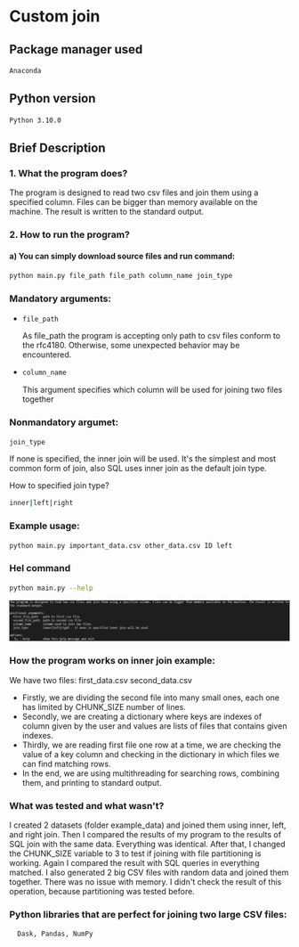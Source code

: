 # Custom join

## Package manager used
```Bash
Anaconda
```
## Python version
```Bash
Python 3.10.0
```
## Brief Description
### 1. What the program does?
The program is designed to read two csv files and join them using a specified column. Files can be bigger than memory available on the machine. The result is written to the standard output.
### 2. How to run the program?
#### a) You can simply download source files and run command:
```Bash
python main.py file_path file_path column_name join_type
```

### Mandatory arguments:
- ```Bash
  file_path
  ```
    As file_path the program is accepting only path to csv files conform to the rfc4180. Otherwise, some unexpected behavior may be encountered.
- ```Bash
  column_name
  ```
    This argument specifies which column will be used for joining two files together


### Nonmandatory argumet:
 ```Bash
join_type
```
If none is specified, the inner join will be used. It's the simplest and most common form of join, also SQL uses inner join as the default join type.

How to specified join type?
```Bash
inner|left|right
```

### Example usage:
```Bash
python main.py important_data.csv other_data.csv ID left
```

### Hel command
```Bash
python main.py --help
```
![Help Command Image](./image/help.png)

### How the program works on inner join example:
We have two files: first_data.csv second_data.csv
- Firstly, we are dividing the second file into many small ones, each one has limited by CHUNK_SIZE number of lines.
- Secondly, we are creating a dictionary where keys are indexes of column given by the user and values are lists of files that contains given indexes.
- Thirdly, we are reading first file one row at a time, we are checking the value of a key column and checking in the dictionary in which files we can find matching rows.
- In the end, we are using multithreading for searching rows, combining them, and printing to standard output.

### What was tested and what wasn't?
I created 2 datasets (folder example_data) and joined them using inner, left, and right join. Then I compared the results of my program to the results of SQL join with the same data. Everything was identical. After that, I changed the CHUNK_SIZE variable to 3 to test if joining with file partitioning is working. Again I compared the result with SQL queries in everything matched. I also generated 2 big CSV files with random data and joined them together. There was no issue with memory. I didn't check the result of this operation, because partitioning was tested before.

### Python libraries that are perfect for joining two large CSV files:
```Bash
  Dask, Pandas, NumPy
```